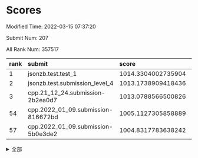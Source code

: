 # Scores

Modified Time: 2022-03-15 07:37:20

Submit Num: 207

All Rank Num: 357517

| rank |               submit               |       score        |       sigma        | pk_num |
| :--- | :--------------------------------- | :----------------- | :----------------- | :----- |
| 1    | jsonzb.test.test_1                 | 1014.3304002735904 | 0.8379405208398693 | 6904   |
| 2    | jsonzb.test.submission_level_4     | 1013.1738909418436 | 0.7909452335913307 | 6909   |
| 3    | cpp.21_12_24.submission-2b2ea0d7   | 1013.0788566500826 | 0.8161730952291062 | 6913   |
| 54   | cpp.2022_01_09.submission-816672bd | 1005.1127305858889 | 0.7245308450973451 | 6911   |
| 57   | cpp.2022_01_09.submission-5b0e3de2 | 1004.8317783638242 | 0.7136685287353798 | 6905   |


<details>
<summary>全部</summary>

| rank |                 submit                 |       score        |       sigma        | pk_num |
| :--- | :------------------------------------- | :----------------- | :----------------- | :----- |
| 1    | jsonzb.test.test_1                     | 1014.3304002735904 | 0.8379405208398693 | 6904   |
| 2    | jsonzb.test.submission_level_4         | 1013.1738909418436 | 0.7909452335913307 | 6909   |
| 3    | cpp.21_12_24.submission-2b2ea0d7       | 1013.0788566500826 | 0.8161730952291062 | 6913   |
| 4    | gobigger.level_3.submission_level_3_35 | 1011.9362614432904 | 0.7741984604958153 | 6910   |
| 5    | gobigger.level_3.submission_level_3_22 | 1011.1531607029386 | 0.7582878922885181 | 6908   |
| 6    | gobigger.level_3.submission_level_3_2  | 1011.1498580218291 | 0.7697116150270858 | 6910   |
| 7    | gobigger.level_3.submission_level_3_6  | 1011.0980820820547 | 0.8027986312895019 | 6908   |
| 8    | gobigger.level_3.submission_level_3_24 | 1011.0778574511818 | 0.7727415614038907 | 6912   |
| 9    | gobigger.level_3.submission_level_3_21 | 1011.0431575356672 | 0.7548612874322177 | 6909   |
| 10   | gobigger.level_3.submission_level_3_18 | 1010.9184397944867 | 0.7720509580338653 | 6912   |
| 11   | gobigger.level_3.submission_level_3_15 | 1010.8576728864111 | 0.7736364224820812 | 6907   |
| 12   | gobigger.level_3.submission_level_3_8  | 1010.8154513176299 | 0.7561757819844775 | 6911   |
| 13   | gobigger.level_3.submission_level_3_37 | 1010.8135662902528 | 0.7692834747194714 | 6908   |
| 14   | gobigger.level_3.submission_level_3_45 | 1010.7874110143631 | 0.7625874821410207 | 6909   |
| 15   | gobigger.level_3.submission_level_3_20 | 1010.6100175471387 | 0.7903891121284778 | 6911   |
| 16   | gobigger.level_3.submission_level_3_38 | 1010.6041238742115 | 0.7680593342702818 | 6913   |
| 17   | gobigger.level_3.submission_level_3_41 | 1010.5557946546237 | 0.7710331738965406 | 6911   |
| 18   | gobigger.level_3.submission_level_3_12 | 1010.5496418042202 | 0.7711644537085697 | 6908   |
| 19   | gobigger.level_3.submission_level_3_16 | 1010.4978972185738 | 0.7807005724484909 | 6908   |
| 20   | gobigger.level_3.submission_level_3_36 | 1010.4718221872403 | 0.7567020742078049 | 6911   |
| 21   | gobigger.level_3.submission_level_3_28 | 1010.4561796571835 | 0.7688513748577279 | 6908   |
| 22   | gobigger.level_3.submission_level_3_29 | 1010.4466123875975 | 0.7580905213659171 | 6909   |
| 23   | gobigger.level_3.submission_level_3_48 | 1010.4423781625833 | 0.7776089370420445 | 6912   |
| 24   | gobigger.level_3.submission_level_3_14 | 1010.4022734033739 | 0.7455880006671517 | 6910   |
| 25   | gobigger.level_3.submission_level_3_33 | 1010.3501005476455 | 0.7470282065731617 | 6907   |
| 26   | gobigger.level_3.submission_level_3_4  | 1010.330955130016  | 0.77851283668586   | 6909   |
| 27   | gobigger.level_3.submission_level_3_31 | 1010.3082210835988 | 0.7410195192269756 | 6911   |
| 28   | gobigger.level_3.submission_level_3_47 | 1010.2793317803581 | 0.7850531120294417 | 6911   |
| 29   | gobigger.level_3.submission_level_3_19 | 1010.2111706446663 | 0.7444924273171858 | 6909   |
| 30   | gobigger.level_3.submission_level_3_17 | 1010.1704123636646 | 0.7532560492986278 | 6905   |
| 31   | gobigger.level_3.submission_level_3_1  | 1010.1360626643242 | 0.7588528138869272 | 6908   |
| 32   | gobigger.level_3.submission_level_3_43 | 1010.0685521755717 | 0.7639925551730911 | 6907   |
| 33   | gobigger.level_3.submission_level_3_49 | 1010.0221938907916 | 0.7626692091282613 | 6910   |
| 34   | gobigger.level_3.submission_level_3_5  | 1010.019903140513  | 0.7651641110933207 | 6911   |
| 35   | gobigger.level_3.submission_level_3_27 | 1009.8790086202836 | 0.7598054632693074 | 6910   |
| 36   | gobigger.level_3.submission_level_3_23 | 1009.8471405328039 | 0.7473503882604444 | 6911   |
| 37   | gobigger.level_3.submission_level_3_10 | 1009.8065266645801 | 0.7484725235111855 | 6907   |
| 38   | gobigger.level_3.submission_level_3_9  | 1009.7647082449587 | 0.7466202995847652 | 6910   |
| 39   | gobigger.level_3.submission_level_3_30 | 1009.7600004951574 | 0.7647778487182223 | 6912   |
| 40   | gobigger.level_3.submission_level_3_39 | 1009.7107384528646 | 0.7297669976196808 | 6908   |
| 41   | gobigger.level_3.submission_level_3_44 | 1009.6785193495767 | 0.7709279527212125 | 6909   |
| 42   | gobigger.level_3.submission_level_3_25 | 1009.6757895333968 | 0.7457492568446391 | 6910   |
| 43   | gobigger.level_3.submission_level_3_40 | 1009.4650466179467 | 0.7658631739146156 | 6905   |
| 44   | gobigger.level_3.submission_level_3_3  | 1009.4602196943896 | 0.7477950681653196 | 6909   |
| 45   | gobigger.level_3.submission_level_3_11 | 1009.3479328650749 | 0.7533216505515727 | 6909   |
| 46   | gobigger.level_3.submission_level_3_26 | 1009.3033083581555 | 0.7491839158044836 | 6909   |
| 47   | gobigger.level_3.submission_level_3_34 | 1008.8733495732904 | 0.7597879357748702 | 6908   |
| 48   | gobigger.level_3.submission_level_3_13 | 1008.8462957677127 | 0.7253545970688885 | 6907   |
| 49   | gobigger.level_3.submission_level_3_42 | 1008.7741458233061 | 0.7409909735197672 | 6907   |
| 50   | gobigger.level_3.submission_level_3_46 | 1008.7675639359719 | 0.765069696716491  | 6912   |
| 51   | gobigger.level_3.submission_level_3_32 | 1008.681640248499  | 0.7401061103148178 | 6907   |
| 52   | gobigger.level_3.submission_level_3_7  | 1008.4555788495201 | 0.7302435352055973 | 6907   |
| 53   | gobigger.level_3.submission_level_3_0  | 1007.4067522715584 | 0.7505011612346019 | 6911   |
| 54   | cpp.2022_01_09.submission-816672bd     | 1005.1127305858889 | 0.7245308450973451 | 6911   |
| 55   | gobigger.level_1.submission_level_1_13 | 1004.9767010970515 | 0.7252737092503896 | 6907   |
| 56   | gobigger.level_1.submission_level_1_2  | 1004.8853062262622 | 0.7279187230687041 | 6909   |
| 57   | cpp.2022_01_09.submission-5b0e3de2     | 1004.8317783638242 | 0.7136685287353798 | 6905   |
| 58   | gobigger.level_1.submission_level_1_1  | 1004.4914872480578 | 0.7198906722800144 | 6905   |
| 59   | gobigger.level_1.submission_level_1_17 | 1004.3516897464148 | 0.7245402413132663 | 6909   |
| 60   | gobigger.level_1.submission_level_1_35 | 1004.3362471578778 | 0.7229287123701664 | 6908   |
| 61   | gobigger.level_1.submission_level_1_9  | 1004.1571592705111 | 0.7112833129101884 | 6911   |
| 62   | gobigger.level_1.submission_level_1_29 | 1003.9775656611886 | 0.7102277293518799 | 6907   |
| 63   | gobigger.level_1.submission_level_1_11 | 1003.8794797833025 | 0.7160858540093086 | 6906   |
| 64   | gobigger.level_1.submission_level_1_5  | 1003.8617123915935 | 0.714935813414082  | 6907   |
| 65   | gobigger.level_1.submission_level_1_16 | 1003.8533185660812 | 0.7380259626912935 | 6910   |
| 66   | gobigger.level_1.submission_level_1_4  | 1003.8496630197357 | 0.7098622830399478 | 6907   |
| 67   | gobigger.level_1.submission_level_1_34 | 1003.8156183984926 | 0.7212969648184369 | 6906   |
| 68   | gobigger.level_1.submission_level_1_32 | 1003.7579228166823 | 0.7389545896463925 | 6908   |
| 69   | gobigger.level_1.submission_level_1_19 | 1003.7506115533668 | 0.7223533437022899 | 6911   |
| 70   | gobigger.level_1.submission_level_1_24 | 1003.6281914871394 | 0.719086877910367  | 6910   |
| 71   | gobigger.level_1.submission_level_1_7  | 1003.6066728670501 | 0.7119145724625856 | 6910   |
| 72   | gobigger.level_1.submission_level_1_48 | 1003.5778936707898 | 0.7138455323312353 | 6903   |
| 73   | gobigger.level_1.submission_level_1_47 | 1003.4401408574009 | 0.7023764012546762 | 6913   |
| 74   | gobigger.level_1.submission_level_1_28 | 1003.3518373879222 | 0.7198803715170272 | 6907   |
| 75   | gobigger.level_1.submission_level_1_20 | 1003.3174629796706 | 0.7121271415194519 | 6905   |
| 76   | gobigger.level_1.submission_level_1_14 | 1003.2510548258167 | 0.7146720544005197 | 6906   |
| 77   | gobigger.level_1.submission_level_1_46 | 1003.2281785289521 | 0.7073916857213842 | 6909   |
| 78   | gobigger.level_1.submission_level_1_40 | 1003.217014144946  | 0.712188416731721  | 6908   |
| 79   | gobigger.level_1.submission_level_1_36 | 1003.1869756164745 | 0.7093638302288897 | 6908   |
| 80   | gobigger.level_1.submission_level_1_26 | 1003.1462468238115 | 0.7088618312217351 | 6908   |
| 81   | gobigger.level_1.submission_level_1_27 | 1003.1396365126978 | 0.7079154446052986 | 6908   |
| 82   | gobigger.level_1.submission_level_1_15 | 1003.102587291644  | 0.71320469972731   | 6915   |
| 83   | gobigger.level_1.submission_level_1_42 | 1003.0640735814677 | 0.7183186069966955 | 6905   |
| 84   | gobigger.level_1.submission_level_1_41 | 1003.0596362909511 | 0.7287934085835658 | 6908   |
| 85   | gobigger.level_1.submission_level_1_39 | 1003.0432685185518 | 0.7131651029955056 | 6910   |
| 86   | gobigger.level_1.submission_level_1_31 | 1003.0031751664986 | 0.7179134377064651 | 6907   |
| 87   | gobigger.level_1.submission_level_1_37 | 1002.8982422086676 | 0.7306367208679581 | 6911   |
| 88   | gobigger.level_1.submission_level_1_45 | 1002.8439772228697 | 0.7098486556748773 | 6908   |
| 89   | gobigger.level_1.submission_level_1_3  | 1002.8157827119353 | 0.7013822328551781 | 6905   |
| 90   | gobigger.level_1.submission_level_1_38 | 1002.8134518686209 | 0.714274438646307  | 6907   |
| 91   | gobigger.level_1.submission_level_1_25 | 1002.7812914747764 | 0.7291009195312097 | 6909   |
| 92   | gobigger.level_1.submission_level_1_30 | 1002.7159864389213 | 0.7108239114591058 | 6906   |
| 93   | gobigger.level_1.submission_level_1_10 | 1002.7127862692179 | 0.7221204920758039 | 6906   |
| 94   | gobigger.level_1.submission_level_1_0  | 1002.7118729744975 | 0.7130723720740034 | 6908   |
| 95   | gobigger.level_1.submission_level_1_21 | 1002.6907635165862 | 0.7217180802708834 | 6907   |
| 96   | gobigger.level_1.submission_level_1_8  | 1002.6866809612709 | 0.7206724215746304 | 6906   |
| 97   | gobigger.level_1.submission_level_1_22 | 1002.6645912395016 | 0.7139981791914753 | 6911   |
| 98   | gobigger.level_1.submission_level_1_6  | 1002.5786561961573 | 0.7092058322309611 | 6909   |
| 99   | gobigger.level_1.submission_level_1_44 | 1002.4767161148613 | 0.705440597040933  | 6914   |
| 100  | gobigger.level_1.submission_level_1_49 | 1002.441113431187  | 0.7083060828961594 | 6909   |
| 101  | gobigger.level_1.submission_level_1_18 | 1002.395798849544  | 0.70659903005572   | 6908   |
| 102  | gobigger.level_1.submission_level_1_33 | 1002.2882152783134 | 0.7096206008209706 | 6907   |
| 103  | gobigger.level_1.submission_level_1_43 | 1002.1762596343744 | 0.7166186914061062 | 6909   |
| 104  | gobigger.level_1.submission_level_1_23 | 1002.0044450339516 | 0.7196722009153365 | 6908   |
| 105  | gobigger.level_1.submission_level_1_12 | 1001.9714555511057 | 0.7198114309340836 | 6906   |
| 106  | gobigger.random.submission_random_13   | 997.1551442486656  | 0.7177968289553215 | 6911   |
| 107  | gobigger.random.submission_random_17   | 997.145354408268   | 0.6965831745925858 | 6909   |
| 108  | gobigger.random.submission_random_33   | 996.9811777271592  | 0.7041966850055258 | 6907   |
| 109  | gobigger.random.submission_random_21   | 996.9011036597259  | 0.7165406967104018 | 6904   |
| 110  | gobigger.random.submission_random_28   | 996.8735567797179  | 0.7048573385356034 | 6911   |
| 111  | gobigger.random.submission_random_19   | 996.8209315055501  | 0.7097767842590421 | 6907   |
| 112  | gobigger.random.submission_random_26   | 996.762551811798   | 0.7029341837862803 | 6906   |
| 113  | gobigger.random.submission_random_16   | 996.5936551178905  | 0.7207745384516155 | 6911   |
| 114  | gobigger.random.submission_random_22   | 996.5297668496103  | 0.7100196696312402 | 6906   |
| 115  | gobigger.random.submission_random_39   | 996.5244419167383  | 0.7044295884848064 | 6908   |
| 116  | gobigger.random.submission_random_36   | 996.5002747968433  | 0.7069105952485347 | 6907   |
| 117  | gobigger.random.submission_random_45   | 996.4447231090433  | 0.7138209261107545 | 6908   |
| 118  | gobigger.random.submission_random_34   | 996.3985558586686  | 0.7119123001264136 | 6910   |
| 119  | gobigger.random.submission_random_12   | 996.3333947318486  | 0.7169348300104267 | 6909   |
| 120  | gobigger.random.submission_random_35   | 996.3307563181359  | 0.7156310768122869 | 6908   |
| 121  | gobigger.random.submission_random_20   | 996.3215405442784  | 0.7083489495495209 | 6910   |
| 122  | gobigger.random.submission_random_10   | 996.2778304648085  | 0.718933019410509  | 6907   |
| 123  | gobigger.random.submission_random_40   | 996.1201580178491  | 0.7070311057440509 | 6908   |
| 124  | gobigger.random.submission_random_3    | 996.07203280624    | 0.7063075485520058 | 6907   |
| 125  | gobigger.random.submission_random_14   | 996.0622030002922  | 0.7184532064100705 | 6912   |
| 126  | gobigger.random.submission_random_43   | 996.0469828736955  | 0.7148433567090842 | 6908   |
| 127  | gobigger.random.submission_random_44   | 996.0351684369397  | 0.7118801014015883 | 6913   |
| 128  | gobigger.random.submission_random_31   | 996.015037340328   | 0.7189442532210792 | 6911   |
| 129  | gobigger.random.submission_random_18   | 996.006345811821   | 0.7167397209945687 | 6903   |
| 130  | gobigger.random.submission_random_0    | 996.0059034671913  | 0.7073689056065672 | 6905   |
| 131  | gobigger.random.submission_random_29   | 996.0057074960213  | 0.7151775924593476 | 6910   |
| 132  | gobigger.random.submission_random_42   | 995.9424657216362  | 0.7073958778243803 | 6905   |
| 133  | gobigger.random.submission_random_8    | 995.920541498209   | 0.7145036106773673 | 6910   |
| 134  | gobigger.random.submission_random_23   | 995.8667495173236  | 0.6979782346784342 | 6909   |
| 135  | gobigger.random.submission_random_15   | 995.8042126410814  | 0.7233542601601073 | 6906   |
| 136  | gobigger.random.submission_random_32   | 995.6556433699312  | 0.7167909530367257 | 6909   |
| 137  | gobigger.random.submission_random_25   | 995.6190717035495  | 0.7034842733922085 | 6910   |
| 138  | gobigger.random.submission_random_49   | 995.5773555927467  | 0.7160556789576418 | 6903   |
| 139  | gobigger.random.submission_random_7    | 995.5204594773476  | 0.729293207864488  | 6913   |
| 140  | gobigger.random.submission_random_2    | 995.4933077973172  | 0.7062870313433894 | 6907   |
| 141  | gobigger.random.submission_random_38   | 995.4829322182333  | 0.7178085867165948 | 6907   |
| 142  | gobigger.random.submission_random_6    | 995.4238937442409  | 0.7108794237544448 | 6908   |
| 143  | gobigger.random.submission_random_30   | 995.411450267745   | 0.7308275121814887 | 6907   |
| 144  | gobigger.random.submission_random_41   | 995.369149443275   | 0.7098544011592901 | 6911   |
| 145  | gobigger.random.submission_random_4    | 995.3535704889473  | 0.7020721668778591 | 6912   |
| 146  | gobigger.random.submission_random_9    | 995.3498416844715  | 0.718927538233705  | 6905   |
| 147  | gobigger.random.submission_random_24   | 995.3408401460226  | 0.710853981050733  | 6907   |
| 148  | gobigger.random.submission_random_5    | 995.340089620901   | 0.7155288534362737 | 6908   |
| 149  | gobigger.random.submission_random_48   | 995.2895339662688  | 0.7028982576344066 | 6910   |
| 150  | gobigger.random.submission_random_47   | 995.235349857893   | 0.7136203009757008 | 6908   |
| 151  | gobigger.random.submission_random_46   | 995.1263440676795  | 0.7108788449238063 | 6913   |
| 152  | gobigger.random.submission_random_27   | 995.1120829897071  | 0.7077902559293429 | 6906   |
| 153  | gobigger.random.submission_random_1    | 995.0166044707097  | 0.7148413729980737 | 6910   |
| 154  | gobigger.random.submission_random_37   | 994.891229240653   | 0.7020662524741454 | 6914   |
| 155  | gobigger.random.submission_random_11   | 994.8664260053589  | 0.7089105117509711 | 6905   |
| 156  | gobigger.level_2.submission_level_2_2  | 993.76778238008    | 0.7284533131053507 | 6908   |
| 157  | gobigger.level_2.submission_level_2_10 | 993.719261739375   | 0.7279494036080825 | 6907   |
| 158  | gobigger.level_2.submission_level_2_20 | 993.6628046404165  | 0.7333252176970101 | 6905   |
| 159  | gobigger.level_2.submission_level_2_46 | 993.6180859686477  | 0.7303444888693962 | 6900   |
| 160  | gobigger.level_2.submission_level_2_48 | 993.4366192594996  | 0.732701597889935  | 6910   |
| 161  | gobigger.level_2.submission_level_2_33 | 993.3857928276757  | 0.7358829992094765 | 6910   |
| 162  | gobigger.level_2.submission_level_2_41 | 993.2788187557053  | 0.7453786566416265 | 6906   |
| 163  | gobigger.level_2.submission_level_2_16 | 992.9164336262467  | 0.7456787697433964 | 6911   |
| 164  | gobigger.level_2.submission_level_2_45 | 992.8714024310794  | 0.7239317321262245 | 6909   |
| 165  | gobigger.level_2.submission_level_2_19 | 992.828763544628   | 0.7417060884001776 | 6909   |
| 166  | gobigger.level_2.submission_level_2_44 | 992.7888567746285  | 0.7324971259054137 | 6912   |
| 167  | gobigger.level_2.submission_level_2_23 | 992.6826155721745  | 0.7382001229448659 | 6908   |
| 168  | gobigger.level_2.submission_level_2_24 | 992.6647230648167  | 0.747402113532781  | 6909   |
| 169  | gobigger.level_2.submission_level_2_27 | 992.6477544526804  | 0.7533930331229647 | 6912   |
| 170  | gobigger.level_2.submission_level_2_47 | 992.63591332092    | 0.748944490678837  | 6910   |
| 171  | gobigger.level_2.submission_level_2_11 | 992.6321941608735  | 0.736298518587258  | 6909   |
| 172  | gobigger.level_2.submission_level_2_28 | 992.621351329267   | 0.7473328146452288 | 6909   |
| 173  | gobigger.level_2.submission_level_2_42 | 992.5784291334619  | 0.7467568703075406 | 6910   |
| 174  | gobigger.level_2.submission_level_2_22 | 992.5609923240085  | 0.7338670296549005 | 6912   |
| 175  | gobigger.level_2.submission_level_2_7  | 992.3469808201369  | 0.7476932926801005 | 6908   |
| 176  | gobigger.level_2.submission_level_2_12 | 992.2996871095038  | 0.7465531631945329 | 6908   |
| 177  | gobigger.level_2.submission_level_2_17 | 992.2540604496606  | 0.7567981753875295 | 6909   |
| 178  | gobigger.level_2.submission_level_2_34 | 992.2399827676502  | 0.7347261718733613 | 6910   |
| 179  | gobigger.level_2.submission_level_2_35 | 992.2360068735028  | 0.7496471039495519 | 6909   |
| 180  | gobigger.level_2.submission_level_2_15 | 992.224646437563   | 0.7317441901050328 | 6911   |
| 181  | gobigger.level_2.submission_level_2_13 | 992.1657381442267  | 0.7348634829646217 | 6909   |
| 182  | gobigger.level_2.submission_level_2_25 | 992.0945445793277  | 0.7735157964866444 | 6910   |
| 183  | gobigger.level_2.submission_level_2_31 | 991.9800876494118  | 0.7386154239267032 | 6915   |
| 184  | gobigger.level_2.submission_level_2_6  | 991.9687847368222  | 0.7413720096846701 | 6902   |
| 185  | gobigger.level_2.submission_level_2_30 | 991.9380065492398  | 0.7563625948445125 | 6907   |
| 186  | gobigger.level_2.submission_level_2_29 | 991.7914236127732  | 0.7490097208250124 | 6913   |
| 187  | gobigger.level_2.submission_level_2_39 | 991.7817598222192  | 0.7438131895063957 | 6912   |
| 188  | gobigger.level_2.submission_level_2_4  | 991.7040806728635  | 0.7415172323468343 | 6913   |
| 189  | gobigger.level_2.submission_level_2_14 | 991.6974529125331  | 0.759171096278214  | 6907   |
| 190  | gobigger.level_2.submission_level_2_49 | 991.6789812046688  | 0.7551062222660122 | 6908   |
| 191  | gobigger.level_2.submission_level_2_36 | 991.644618786563   | 0.740718318138383  | 6905   |
| 192  | gobigger.level_2.submission_level_2_43 | 991.5085940448992  | 0.7573891954062012 | 6911   |
| 193  | gobigger.level_2.submission_level_2_40 | 991.4684236506154  | 0.7529679928536664 | 6906   |
| 194  | gobigger.level_2.submission_level_2_37 | 991.3797142729021  | 0.7512559589624948 | 6900   |
| 195  | gobigger.level_2.submission_level_2_21 | 991.3101462179429  | 0.7634443309344298 | 6906   |
| 196  | gobigger.level_2.submission_level_2_8  | 991.2862520799471  | 0.7449213369321139 | 6906   |
| 197  | gobigger.level_2.submission_level_2_1  | 991.2604959720388  | 0.7801526264346377 | 6906   |
| 198  | gobigger.level_2.submission_level_2_32 | 991.2583601281161  | 0.7434654857404654 | 6913   |
| 199  | gobigger.level_2.submission_level_2_38 | 991.241531961376   | 0.749523779950114  | 6909   |
| 200  | gobigger.level_2.submission_level_2_0  | 991.1786330998403  | 0.7562327984144865 | 6913   |
| 201  | gobigger.level_2.submission_level_2_5  | 991.130524730863   | 0.7489039170554167 | 6908   |
| 202  | gobigger.level_2.submission_level_2_18 | 990.32643527225    | 0.7710687835465755 | 6907   |
| 203  | gobigger.level_2.submission_level_2_3  | 990.2826760500147  | 0.7491456530711983 | 6908   |
| 204  | gobigger.level_2.submission_level_2_26 | 990.0140652044822  | 0.7548437658272698 | 6905   |
| 205  | gobigger.level_2.submission_level_2_9  | 989.5078288251281  | 0.745151334483674  | 6905   |
| 206  | gobigger.none.submission_none_0        | 976.8105488089147  | 1.3908044485709161 | 6909   |
| 207  | gobigger.none.submission_none_1        | 974.9980462577586  | 1.5304067306818072 | 6910   |

</details>
